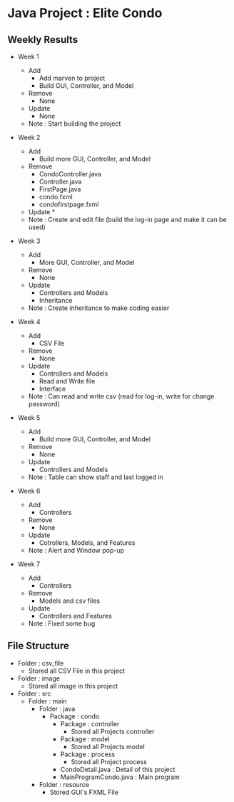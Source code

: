 # Java Project : Elite Condo #
## Weekly Results ##
* Week 1
    * Add
        * Add marven to project
        * Build GUI, Controller, and Model
    * Remove
        * None
    * Update
        * None
    * Note : Start building the project
        
* Week 2
    * Add
        * Build more GUI, Controller, and Model
    * Remove
        * CondoController.java
        * Controller.java
        * FirstPage.java
        * condo.fxml
        * condofirstpage.fxml
    * Update
        *
    * Note : Create and edit file (build the log-in page and make it can be used)
        
* Week 3
    * Add
        * More GUI, Controller, and Model
    * Remove
        * None
    * Update
        * Controllers and Models
        * Inheritance
    * Note : Create inheritance to make coding easier
        
* Week 4
    * Add
        * CSV File
    * Remove
        * None
    * Update
        * Controllers and Models
        * Read and Write file
        * Interface
    * Note : Can read and write csv (read for log-in, write for change password)
        
* Week 5
    * Add
        * Build more GUI, Controller, and Model
    * Remove
        * None
    * Update
        * Controllers and Models
    * Note : Table can show staff and last logged in
    
* Week 6
    * Add
        * Controllers
    * Remove
        * None
    * Update
        * Cotrollers, Models, and Features
    * Note : Alert and Window pop-up 
    
* Week 7
    * Add
        * Controllers
    * Remove
        * Models and csv files
    * Update
        * Controllers and Features
    * Note : Fixed some bug
    
## File Structure ##
* Folder : csv_file
    * Stored all CSV File in this project
* Folder : image
    * Stored all image in this project
* Folder : src
    * Folder : main
        * Folder : java
            * Package : condo
                * Package : controller
                    * Stored all Projects controller
                * Package : model
                    * Stored all Projects model
                * Package : process
                    * Stored all Project process
                * CondoDetail.java : Detail of this project
                * MainProgramCondo.java : Main program
        * Folder : resource
            * Stored GUI's FXML File